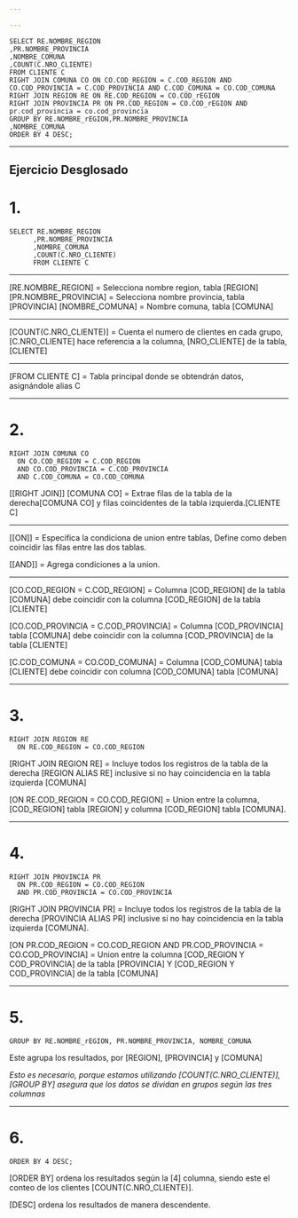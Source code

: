 ```yaml
---

---
```

```
SELECT RE.NOMBRE_REGION
,PR.NOMBRE_PROVINCIA
,NOMBRE_COMUNA
,COUNT(C.NRO_CLIENTE) 
FROM CLIENTE C
RIGHT JOIN COMUNA CO ON CO.COD_REGION = C.COD_REGION AND CO.COD_PROVINCIA = C.COD_PROVINCIA AND C.COD_COMUNA = CO.COD_COMUNA
RIGHT JOIN REGION RE ON RE.COD_REGION = CO.COD_rEGION
RIGHT JOIN PROVINCIA PR ON PR.COD_REGION = CO.COD_rEGION AND pr.cod_provincia = co.cod_provincia
GROUP BY RE.NOMBRE_rEGION,PR.NOMBRE_PROVINCIA
,NOMBRE_COMUNA
ORDER BY 4 DESC;
```
---
## Ejercicio Desglosado

# 1.

```
SELECT RE.NOMBRE_REGION
      ,PR.NOMBRE_PROVINCIA
      ,NOMBRE_COMUNA
      ,COUNT(C.NRO_CLIENTE)
      FROM CLIENTE C
```
---

[RE.NOMBRE_REGION] = Selecciona nombre region, tabla [REGION]
[PR.NOMBRE_PROVINCIA] = Selecciona nombre provincia, tabla [PROVINCIA]
[NOMBRE_COMUNA] = Nombre comuna, tabla [COMUNA]

---


[COUNT(C.NRO_CLIENTE)] = Cuenta el numero de clientes en cada grupo,  [C.NRO_CLIENTE] hace referencia a la columna, [NRO_CLIENTE] de la tabla, [CLIENTE]

---

[FROM CLIENTE C] = Tabla principal donde se obtendrán datos, asignándole alias C

---
# 2.

```
RIGHT JOIN COMUNA CO 
  ON CO.COD_REGION = C.COD_REGION 
  AND CO.COD_PROVINCIA = C.COD_PROVINCIA 
  AND C.COD_COMUNA = CO.COD_COMUNA
```

[[RIGHT JOIN]] [COMUNA CO]  = Extrae filas de la tabla de la derecha[COMUNA CO] y filas coincidentes de la tabla izquierda.[CLIENTE C]

---

[[ON]] = Especifica la condiciona de union entre tablas, Define como deben coincidir las filas entre las dos tablas.

[[AND]] =  Agrega condiciones a la union.

---

[CO.COD_REGION = C.COD_REGION] = Columna [COD_REGION] de la tabla [COMUNA] debe coincidir con la columna [COD_REGION] de la tabla [CLIENTE]

[CO.COD_PROVINCIA = C.COD_PROVINCIA] = Columna [COD_PROVINCIA] tabla [COMUNA] debe coincidir con la columna [COD_PROVINCIA] de la tabla [CLIENTE]

[C.COD_COMUNA = CO.COD_COMUNA] = Columna [COD_COMUNA] tabla [CLIENTE] debe coincidir con columna [COD_COMUNA] tabla [COMUNA]

---
# 3.

```
RIGHT JOIN REGION RE 
  ON RE.COD_REGION = CO.COD_REGION
```

[RIGHT JOIN REGION RE] = Incluye todos los registros de la tabla de la derecha [REGION ALIAS RE] inclusive si no hay coincidencia en la tabla izquierda [COMUNA]

[ON RE.COD_REGION = CO.COD_REGION] = Union entre la columna, [COD_REGION]  tabla [REGION] y columna [COD_REGION] tabla [COMUNA].

---
# 4.

```
RIGHT JOIN PROVINCIA PR 
  ON PR.COD_REGION = CO.COD_REGION 
  AND PR.COD_PROVINCIA = CO.COD_PROVINCIA
```

[RIGHT JOIN PROVINCIA PR] = Incluye todos los registros de la tabla de la derecha [PROVINCIA ALIAS PR] inclusive si no hay coincidencia en la tabla izquierda [COMUNA].

[ON PR.COD_REGION = CO.COD_REGION AND PR.COD_PROVINCIA = CO.COD_PROVINCIA] = Union entre la columna [COD_REGION Y COD_PROVINCIA] de la tabla [PROVINCIA] Y [COD_REGION Y COD_PROVINCIA] de la tabla [COMUNA]

---
# 5.

```
GROUP BY RE.NOMBRE_rEGION, PR.NOMBRE_PROVINCIA, NOMBRE_COMUNA
```

Este agrupa los resultados, por [REGION], [PROVINCIA] y [COMUNA] 

*Esto es necesario, porque estamos utilizando [COUNT(C.NRO_CLIENTE)], [GROUP BY] asegura que los datos se dividan en grupos según las tres columnas*

---
# 6.

```
ORDER BY 4 DESC;
```

[ORDER BY] ordena los resultados según la [4] columna, siendo este el conteo de los clientes [COUNT(C.NRO_CLIENTE)].

[DESC] ordena los resultados de manera descendente.